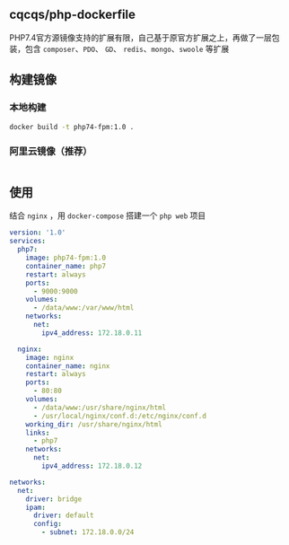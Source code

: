 ## cqcqs/php-dockerfile
PHP7.4官方源镜像支持的扩展有限，自己基于原官方扩展之上，再做了一层包装，包含 `composer`、`PDO`、 `GD`、 `redis`、`mongo`、`swoole` 等扩展

## 构建镜像

### 本地构建
```bash
docker build -t php74-fpm:1.0 .
```

### 阿里云镜像（推荐）
```bash
```

## 使用

结合 `nginx` ，用 `docker-compose` 搭建一个 `php web` 项目

```yml
version: '1.0'
services:
  php7:
    image: php74-fpm:1.0
    container_name: php7
    restart: always
    ports:
      - 9000:9000
    volumes:
      - /data/www:/var/www/html
    networks:
      net:
        ipv4_address: 172.18.0.11

  nginx:
    image: nginx
    container_name: nginx
    restart: always
    ports:
      - 80:80
    volumes:
      - /data/www:/usr/share/nginx/html
      - /usr/local/nginx/conf.d:/etc/nginx/conf.d
    working_dir: /usr/share/nginx/html
    links:
      - php7
    networks:
      net:
        ipv4_address: 172.18.0.12

networks:
  net: 
    driver: bridge
    ipam:
      driver: default
      config:
        - subnet: 172.18.0.0/24
```
